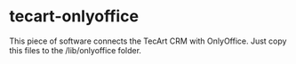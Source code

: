 # tecart-onlyoffice

This piece of software connects the TecArt CRM with OnlyOffice.
Just copy this files to the /lib/onlyoffice folder.
